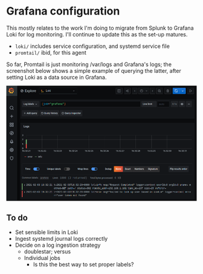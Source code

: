 # Grafana configuration

This mostly relates to the work I'm doing to migrate from Splunk to Grafana Loki for log monitoring. I'll continue to update this as the set-up matures.

- `loki/` includes service configuration, and systemd service file
- `promtail/` ibid, for this agent

So far, Promtail is just monitoring /var/logs and Grafana's logs; the screenshot below shows a simple example of querying the latter, after setting Loki as a data source in Grafana.

![Grafana screenshot](../images/loki-test.png)

## To do

- Set sensible limits in Loki
- Ingest systemd journal logs correctly
- Decide on a log ingestion strategy
  - doublestar; versus
  - Individual jobs
    - Is this the best way to set proper labels?
